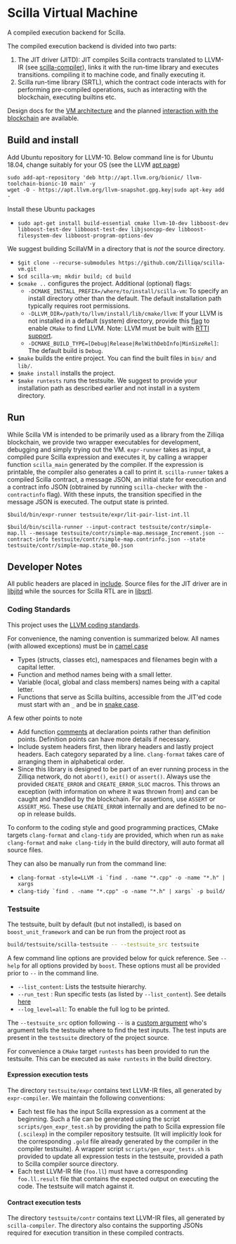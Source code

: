 # Scilla Virtual Machine

A compiled execution backend for Scilla.

The compiled execution backend is divided into two parts:
  1. The JIT driver (JITD): JIT compiles Scilla contracts translated to
    LLVM-IR (see [scilla-compiler](https://github.com/Zilliqa/scilla-compiler)),
    links it with the run-time library and executes transitions.
    compiling it to machine code, and finally executing it.
  2. Scilla run-time library (SRTL), which the contract code interacts
    with for performing pre-compiled operations, such as interacting with
    the blockchain, executing builtins etc.

Design docs for the [VM architecture](https://github.com/Zilliqa/scilla-backend/wiki/Scilla-Backend-Design)
and the planned [interaction with the blockchain](https://github.com/Zilliqa/scilla-backend/wiki/Interaction-of-State-Variables-with-Blockchain)
are available.

## Build and install

Add Ubuntu repository for LLVM-10. Below command line is for Ubuntu 18.04, change
suitably for your OS (see the LLVM [apt page](https://apt.llvm.org/https://apt.llvm.org/))

  ```
  sudo add-apt-repository 'deb http://apt.llvm.org/bionic/ llvm-toolchain-bionic-10 main' -y
  wget -O - https://apt.llvm.org/llvm-snapshot.gpg.key|sudo apt-key add -
```

Install these Ubuntu packages
  - `sudo apt-get install build-essential cmake llvm-10-dev libboost-dev libboost-test-dev libboost-test-dev libjsoncpp-dev libboost-filesystem-dev libboost-program-options-dev`

We suggest building ScillaVM in a directory that is *not* the source directory.
  * `$git clone --recurse-submodules https://github.com/Zilliqa/scilla-vm.git`
  * `$cd scilla-vm; mkdir build; cd build`
  * `$cmake ..` configures the project.
    Additional (optional) flags:
    - `-DCMAKE_INSTALL_PREFIX=/where/to/install/scilla-vm`: To specify an install directory other
    than the default. The default installation path typically requires root permissions.
    - `-DLLVM_DIR=/path/to/llvm/install/lib/cmake/llvm`:
    If your LLVM is not installed in a default (system) directory,
    provide this [flag](https://llvm.org/docs/CMake.html#embedding-llvm-in-your-project)
    to enable `CMake` to find LLVM. Note: LLVM must be built with [RTTI support](https://llvm.org/docs/CMake.html).
    - `-DCMAKE_BUILD_TYPE=[Debug|Release|RelWithDebInfo|MinSizeRel]`: The default build is `Debug`.
  * `$make` builds the entire project. You can find the built files in `bin/` and `lib/`.
  * `$make install` installs the project.
  * `$make runtests` runs the testsuite.
  We suggest to provide your installation path as described earlier and not install in a system
  directory.

## Run
While Scilla VM is intended to be primarily used as a library from the Zilliqa blockchain,
we provide two wrapper executables for development, debugging and simply trying out the VM.
`expr-runner` takes as input, a compiled pure Scilla expression and executes it, by calling
a wrapper function `scilla_main` generated by the compiler. If the expression is printable,
the compiler also generates a call to print it.
`scilla-runner` takes a compiled Scilla contract, a message JSON, an initial state for execution
and a contract info JSON (obtrained by running `scilla-checker` with the `-contractinfo` flag).
With these inputs, the transition specified in the message JSON is executed. The output state
is printed.

```
$build/bin/expr-runner testsuite/expr/lit-pair-list-int.ll

$build/bin/scilla-runner --input-contract testsuite/contr/simple-map.ll --message testsuite/contr/simple-map.message_Increment.json --contract-info testsuite/contr/simple-map.contrinfo.json --state testsuite/contr/simple-map.state_00.json
```

## Developer Notes
All public headers are placed in [include](./include). Source files for the JIT driver are
in [libjitd](./libjitd) while the sources for Scilla RTL are in [libsrtl](./libsrtl).

### Coding Standards
This project uses the [LLVM coding standards](https://llvm.org/docs/CodingStandards.html).

For convenience, the naming convention is summarized below. All names (with allowed exceptions)
must be in [camel case](https://en.wikipedia.org/wiki/Camel_case)
  - Types (structs, classes etc), namespaces and filenames begin with a capital letter.
  - Function and method names being with a small letter.
  - Variable (local, global and class members) names being with a capital letter.
  - Functions that serve as Scilla builtins, accessible from the JIT'ed code
    must start with an `_` and be in [snake case](https://en.wikipedia.org/wiki/Snake_case).

A few other points to note
  - Add function [comments](https://llvm.org/docs/CodingStandards.html#doxygen-use-in-documentation-comments)
  at declaration points rather than definition points. Definition points
  can have more details if necessary.
  - Include system headers first, then library headers and lastly
  project headers. Each category separated by a line. `clang-format`
  takes care of arranging them in alphabetical order.
  - Since this library is designed to be part of an ever running process
  in the Zilliqa network, do not `abort()`, `exit()` or `assert()`.
  Always use the provided `CREATE_ERROR` and `CREATE_ERROR_SLOC` macros.
  This throws an exception (with information on where it was thrown from)
  and can be caught and handled by the blockchain. For assertions, use
  `ASSERT` or `ASSERT_MSG`. These use `CREATE_ERROR` internally and are
  defined to be no-op in release builds.

To conform to the coding style and good programming practices, CMake targets `clang-format`
and `clang-tidy` are provided, which when run as `make clang-format` and `make clang-tidy`
in the build directory, will auto format all source files.

They can also be manually run from the command line:
  - ```clang-format -style=LLVM -i `find . -name "*.cpp" -o -name "*.h" | xargs```
  - ```clang-tidy `find . -name "*.cpp" -o -name "*.h" | xargs` -p build/```

### Testsuite

The testsuite, built by default (but not installed), is based on `boost_unit_framework`
and can be run from the project root as
```bash
build/testsuite/scilla-testsuite -- --testsuite_src testsuite
```

A few command line options are provided below for quick reference.
See `--help` for all options provided by `boost`. These options must all be provided prior to `--` in the command line.

  - `--list_content`: Lists the testsuite hierarchy.
  - `--run_test` : Run specific tests (as listed by `--list_content`). See details
  [here](https://www.boost.org/doc/libs/1_72_0/libs/test/doc/html/boost_test/runtime_config/test_unit_filtering.html)
  - `--log_level=all`: To enable the full log to be printed.

The `--testsuite_src` option following `--` is a [custom argument](https://www.boost.org/doc/libs/1_70_0/libs/test/doc/html/boost_test/runtime_config/custom_command_line_arguments.html)
who's argument tells the testsuite where to find the test inputs. The test
inputs are present in the `testsuite` directory of the project source.

For convenience a `CMake` target `runtests` has been provided to run the testsuite. This can be
executed as `make runtests` in the build directory.

#### Expression execution tests
The directory `testsuite/expr` contains text LLVM-IR files, all generated by `expr-compiler`.
We maintain the following conventions:
  - Each test file has the input Scilla expression as a comment at the beginning.
  Such a file can be generated using the script `scripts/gen_expr_test.sh`
  by providing the path to Scilla expression file (`.scilexp`) in the
  compiler repository testsuite. (It will implicitly look for the corresponding
  `.gold` file already generated by the compiler in the compiler testsuite).
  A wrapper script `scripts/gen_expr_tests.sh` is provided to update all expression
  tests in the testsuite, provided a path to Scilla compiler source directory.
  - Each test LLVM-IR file (`foo.ll`) must have a corresponding `foo.ll.result`
  file that contains the expected output on executing the code.
  The testsuite will match against it.

#### Contract execution tests
The directory `testsuite/contr` contains text LLVM-IR files, all generated by `scilla-compiler`.
The directory also contains the supporting JSONs required for execution transition in these
compiled contracts.
